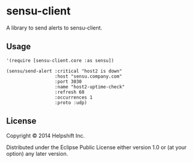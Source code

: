 # sensu-client

A library to send alerts to sensu-client.

## Usage

    '(require [sensu-client.core :as sensu])

    (sensu/send-alert :critical "host2 is down"
                      :host "sensu.company.com"
                      :port 3030
                      :name "host2-uptime-check"
                      :refresh 60
                      :occurrences 1
                      :proto :udp)

## License

Copyright © 2014 Helpshift Inc.

Distributed under the Eclipse Public License either version 1.0 or (at
your option) any later version.
